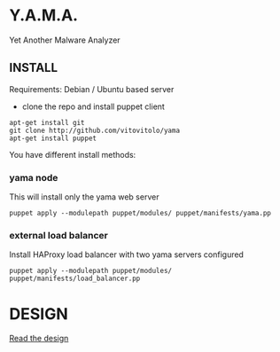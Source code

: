 # Y.A.M.A.

Yet Another Malware Analyzer

## INSTALL 

Requirements: Debian / Ubuntu based server

- clone the repo and install puppet client

```
apt-get install git
git clone http://github.com/vitovitolo/yama
apt-get install puppet 
```

You have different install methods:

### yama node

This will install only the yama web server

```
puppet apply --modulepath puppet/modules/ puppet/manifests/yama.pp
```

### external load balancer

Install HAProxy load balancer with two yama servers configured
```
puppet apply --modulepath puppet/modules/ puppet/manifests/load_balancer.pp
```


DESIGN
===

[Read the design](docs/design.md)
